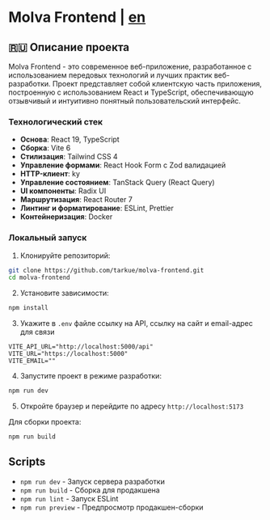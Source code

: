 # Molva Frontend | [en](https://github.com/tarkue/molva-frontend/blob/main/README_EN.md)

## 🇷🇺 Описание проекта

Molva Frontend - это современное веб-приложение, разработанное с использованием передовых технологий и лучших практик веб-разработки. Проект представляет собой клиентскую часть приложения, построенную с использованием React и TypeScript, обеспечивающую отзывчивый и интуитивно понятный пользовательский интерфейс.

### Технологический стек

- **Основа**: React 19, TypeScript
- **Сборка**: Vite 6
- **Стилизация**: Tailwind CSS 4
- **Управление формами**: React Hook Form с Zod валидацией
- **HTTP-клиент**: ky
- **Управление состоянием**: TanStack Query (React Query)
- **UI компоненты**: Radix UI
- **Маршрутизация**: React Router 7
- **Линтинг и форматирование**: ESLint, Prettier
- **Контейнеризация**: Docker

### Локальный запуск

1. Клонируйте репозиторий:

```bash
git clone https://github.com/tarkue/molva-frontend.git
cd molva-frontend
```

2. Установите зависимости:

```bash
npm install
```

3. Укажите в `.env` файле ссылку на API, ссылку на сайт и email-адрес для связи

```env
VITE_API_URL="http://localhost:5000/api"
VITE_URL="https://localhost:5000"
VITE_EMAIL=""
```

4. Запустите проект в режиме разработки:

```bash
npm run dev
```

5. Откройте браузер и перейдите по адресу `http://localhost:5173`

Для сборки проекта:

```bash
npm run build
```

## Scripts

- `npm run dev` - Запуск сервера разработки
- `npm run build` - Сборка для продакшена
- `npm run lint` - Запуск ESLint
- `npm run preview` - Предпросмотр продакшен-сборки

